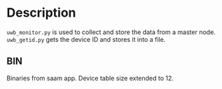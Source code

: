 # Description

`uwb_monitor.py` is used to collect and store the data from a master node.
`uwb_getid.py` gets the device ID and stores it into a file.
## BIN

Binaries from saam app.
Device table size extended to 12.
